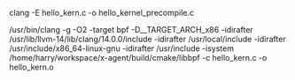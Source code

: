 clang -E hello_kern.c -o hello_kernel_precompile.c

/usr/bin/clang -g -O2 -target bpf -D__TARGET_ARCH_x86 -idirafter /usr/lib/llvm-14/lib/clang/14.0.0/include -idirafter /usr/local/include -idirafter /usr/include/x86_64-linux-gnu -idirafter /usr/include -isystem /home/harry/workspace/x-agent/build/cmake/libbpf -c hello_kern.c -o hello_kern.o